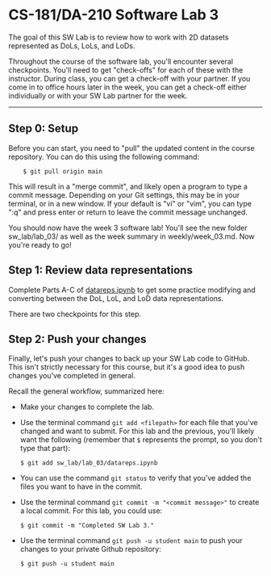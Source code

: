 # CS-181/DA-210 Software Lab 3

The goal of this SW Lab is to review how to work with 2D datasets represented as DoLs, LoLs, and LoDs.

Throughout the course of the software lab, you'll encounter several checkpoints.  You'll need to get "check-offs" for each of these with the instructor.  During class, you can get a check-off with your partner.  If you come in to office hours later in the week, you can get a check-off either individually or with your SW Lab partner for the week.

---

## Step 0: Setup

Before you can start, you need to "pull" the updated content in the course repository.  You can do this using the following command:

```
    $ git pull origin main
```

This will result in a "merge commit", and likely open a program to type a commit message.  Depending on your Git settings, this may be in your terminal, or in a new window.  If your default is "vi" or "vim", you can type ":q" and press enter or return to leave the commit message unchanged.

You should now have the week 3 software lab!  You'll see the new folder sw_lab/lab_03/ as well as the week summary in weekly/week_03.md.  Now you're ready to go!

## Step 1: Review data representations

Complete Parts A-C of [datareps.ipynb](datareps.ipynb) to get some practice modifying and converting between the DoL, LoL, and LoD data representations.

There are two checkpoints for this step.

## Step 2: Push your changes

Finally, let's push your changes to back up your SW Lab code to GitHub.  This isn't strictly necessary for this course, but it's a good idea to push changes you've completed in general.

Recall the general workflow, summarized here:

- Make your changes to complete the lab.

- Use the terminal command `git add <filepath>` for each file that you've changed and want to submit.  For this lab and the previous, you'll likely want the following (remember that `$` represents the prompt, so you don't type that part):

    ```
    $ git add sw_lab/lab_03/datareps.ipynb
    ```

- You can use the command `git status` to verify that you've added the files you want to have in the commit.

- Use the terminal command `git commit -m "<commit message>"` to create a local commit.  For this lab, you could use:

    ```
    $ git commit -m "Completed SW Lab 3."
    ```

- Use the terminal command `git push -u student main` to push your changes to your private Github repository:

    ```
    $ git push -u student main
    ```